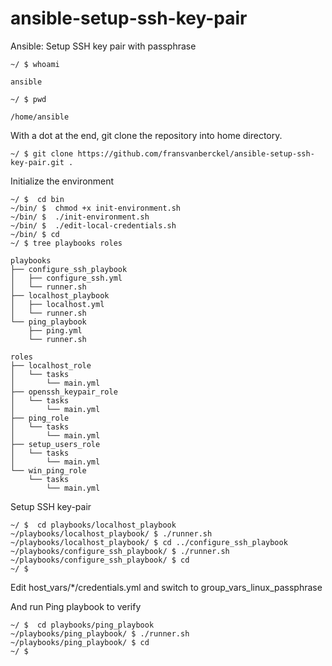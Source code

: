 # ansible-setup-ssh-key-pair
Ansible: Setup SSH key pair with passphrase
```
~/ $ whoami

ansible

~/ $ pwd

/home/ansible
```
With a dot at the end, git clone the repository into home directory.
```
~/ $ git clone https://github.com/fransvanberckel/ansible-setup-ssh-key-pair.git .
```
Initialize the environment
```
~/ $  cd bin
~/bin/ $  chmod +x init-environment.sh
~/bin/ $  ./init-environment.sh
~/bin/ $  ./edit-local-credentials.sh
~/bin/ $ cd
~/ $ tree playbooks roles

playbooks
├── configure_ssh_playbook
│   ├── configure_ssh.yml
│   └── runner.sh
├── localhost_playbook
│   ├── localhost.yml
│   └── runner.sh
└── ping_playbook
    ├── ping.yml
    └── runner.sh

roles
├── localhost_role
│   └── tasks
│       └── main.yml
├── openssh_keypair_role
│   └── tasks
│       └── main.yml
├── ping_role
│   └── tasks
│       └── main.yml
├── setup_users_role
│   └── tasks
│       └── main.yml
└── win_ping_role
    └── tasks
        └── main.yml
```
Setup SSH key-pair
```
~/ $  cd playbooks/localhost_playbook
~/playbooks/localhost_playbook/ $ ./runner.sh
~/playbooks/localhost_playbook/ $ cd ../configure_ssh_playbook
~/playbooks/configure_ssh_playbook/ $ ./runner.sh
~/playbooks/configure_ssh_playbook/ $ cd
~/ $
```
Edit host_vars/*/credentials.yml and switch to group_vars_linux_passphrase

And run Ping playbook to verify
```
~/ $  cd playbooks/ping_playbook
~/playbooks/ping_playbook/ $ ./runner.sh
~/playbooks/ping_playbook/ $ cd
~/ $
```
